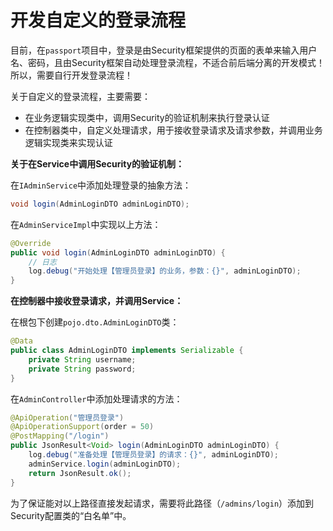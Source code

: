 # 开发自定义的登录流程

目前，在`passport`项目中，登录是由Security框架提供的页面的表单来输入用户名、密码，且由Security框架自动处理登录流程，不适合前后端分离的开发模式！所以，需要自行开发登录流程！

关于自定义的登录流程，主要需要：

- 在业务逻辑实现类中，调用Security的验证机制来执行登录认证
- 在控制器类中，自定义处理请求，用于接收登录请求及请求参数，并调用业务逻辑实现类来实现认证

**关于在Service中调用Security的验证机制：**

在`IAdminService`中添加处理登录的抽象方法：

```java
void login(AdminLoginDTO adminLoginDTO);
```

在`AdminServiceImpl`中实现以上方法：

```java
@Override
public void login(AdminLoginDTO adminLoginDTO) {
    // 日志
    log.debug("开始处理【管理员登录】的业务，参数：{}", adminLoginDTO);
}
```



**在控制器中接收登录请求，并调用Service：**

在根包下创建`pojo.dto.AdminLoginDTO`类：

```java
@Data
public class AdminLoginDTO implements Serializable {
    private String username;
    private String password;
}
```

在`AdminController`中添加处理请求的方法：

```java
@ApiOperation("管理员登录")
@ApiOperationSupport(order = 50)
@PostMapping("/login")
public JsonResult<Void> login(AdminLoginDTO adminLoginDTO) {
    log.debug("准备处理【管理员登录】的请求：{}", adminLoginDTO);
    adminService.login(adminLoginDTO);
    return JsonResult.ok();
}
```

为了保证能对以上路径直接发起请求，需要将此路径（`/admins/login`）添加到Security配置类的“白名单”中。

